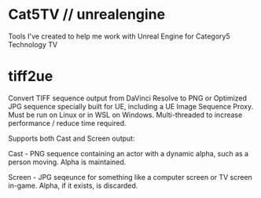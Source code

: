 # Cat5TV // unrealengine
Tools I've created to help me work with Unreal Engine for Category5 Technology TV

tiff2ue
=======

Convert TIFF sequence output from DaVinci Resolve to PNG or Optimized JPG sequence specially built for UE, including a UE Image Sequence Proxy. Must be run on Linux or in WSL on Windows. Multi-threaded to increase performance / reduce time required.

Supports both Cast and Screen output:

Cast - PNG sequence containing an actor with a dynamic alpha, such as a person moving. Alpha is maintained.

Screen - JPG seqeunce for something like a computer screen or TV screen in-game. Alpha, if it exists, is discarded.
